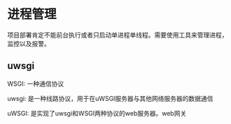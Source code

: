# 进程管理
项目部署肯定不能前台执行或者只启动单进程单线程。需要使用工具来管理进程，监控以及报警。

## uwsgi
WSGI: 一种通信协议

uwsgi: 是一种线路协议，用于在uWSGI服务器与其他网络服务器的数据通信

uWSGI: 是实现了uwsgi和WSGI两种协议的web服务器。web网关
